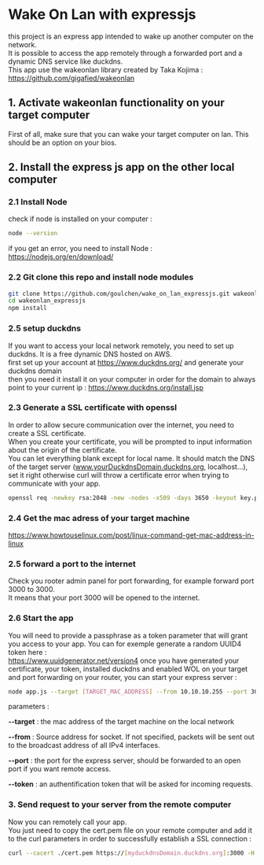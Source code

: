 # Wake On Lan with expressjs

this project is an express app intended to wake up another computer on the network.<br/>
It is possible to access the app remotely through a forwarded port and a dynamic DNS service like duckdns.<br/>
This app use the wakeonlan library created by Taka Kojima : https://github.com/gigafied/wakeonlan<br/>
## 1. Activate wakeonlan functionality on your target computer
First of all, make sure that you can wake your target computer on lan. This should be an option on your bios.<br/>

## 2. Install the express js app on the other local computer 
### 2.1 Install Node
check if node is installed on your computer :
 ```bash
node --version
```
if you get an error, you need to install Node : https://nodejs.org/en/download/

### 2.2 Git clone this repo and install node modules
```bash
git clone https://github.com/goulchen/wake_on_lan_expressjs.git wakeonlan_expressjs
cd wakeonlan_expressjs
npm install
```
### 2.5 setup duckdns
If you want to access your local network remotely, you need to set up duckdns. It is a free dynamic DNS hosted on AWS.<br />
first set up your account at https://www.duckdns.org/ and generate your duckdns domain<br />
then you need it install it on your computer in order for the domain to always point to your current ip : https://www.duckdns.org/install.jsp

### 2.3 Generate a SSL certificate with openssl
In order to allow secure communication over the internet, you need to create a SSL certificate.<br />
When you create your certificate, you will be prompted to input information about the origin of the certificate.<br />
You can let everything blank except for local name. It should match the DNS of the target server (www.yourDuckdnsDomain.duckdns.org, localhost...), set it right otherwise curl will throw a certificate error when trying to communicate with your app.

```bash
openssl req -newkey rsa:2048 -new -nodes -x509 -days 3650 -keyout key.pem -out cert.pem
```
### 2.4 Get the mac adress of your target machine
https://www.howtouselinux.com/post/linux-command-get-mac-address-in-linux

### 2.5 forward a port to the internet
Check you rooter admin panel for port forwarding, for example forward port 3000 to 3000. <br /> It means that your port 3000 will be opened to the internet.

### 2.6 Start the app
You will need to provide a passphrase as a token parameter that will grant you access to your app. You can for exemple generate a random UUID4 token here :<br />
https://www.uuidgenerator.net/version4 
once you have generated your certificate, your token, installed duckdns and enabled WOL on your target and port forwarding on your router, you can start your express server :<br />

```bash
node app.js --target [TARGET_MAC_ADDRESS] --from 10.10.10.255 --port 3000 --token [UUID4]
```

parameters :<br />

<b>--target</b> : the mac address of the target machine on the local network<br />

<b>--from </b>:  Source address for socket. If not specified, packets will be sent out to the broadcast address of all IPv4 interfaces.<br />

<b>--port</b> : the port for the express server, should be forwarded to an open port if you want remote access.<br />

<b>--token</b> : an authentification token that will be asked for incoming requests.<br />

### 3. Send request to your server from the remote computer
Now you can remotely call your app.<br />
You just need to copy the cert.pem file on your remote computer and add it to the curl parameters in order to successfully establish a SSL connection :


```bash
curl --cacert ./cert.pem https://[myduckdnsDomain.duckdns.org]:3000 -H "token: [YOUR UUID4]"
```

